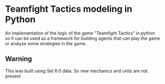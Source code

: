 # Teamfight Tactics modeling in Python

An implementation of the logic of the game "Teamfight Tactics" in python so it can be used as a framework for building agents that can play the game or analyze some strategies in the game.

## Warning

This was built using Set 6.0 data. So new mechanics and units are not present
